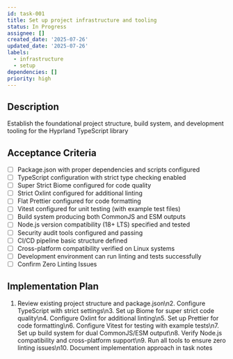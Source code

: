 ```yaml
---
id: task-001
title: Set up project infrastructure and tooling
status: In Progress
assignee: []
created_date: '2025-07-26'
updated_date: '2025-07-26'
labels:
  - infrastructure
  - setup
dependencies: []
priority: high
---
```


## Description

Establish the foundational project structure, build system, and development tooling for the Hyprland TypeScript library

## Acceptance Criteria

- [ ] Package.json with proper dependencies and scripts configured
- [ ] TypeScript configuration with strict type checking enabled
- [ ] Super Strict Biome configured for code quality
- [ ] Strict Oxlint configured for additional linting
- [ ] Flat Prettier configured for code formatting
- [ ] Vitest configured for unit testing (with example test files)
- [ ] Build system producing both CommonJS and ESM outputs
- [ ] Node.js version compatibility (18+ LTS) specified and tested
- [ ] Security audit tools configured and passing
- [ ] CI/CD pipeline basic structure defined
- [ ] Cross-platform compatibility verified on Linux systems
- [ ] Development environment can run linting and tests successfully
- [ ] Confirm Zero Linting Issues
## Implementation Plan

1. Review existing project structure and package.json\n2. Configure TypeScript with strict settings\n3. Set up Biome for super strict code quality\n4. Configure Oxlint for additional linting\n5. Set up Prettier for code formatting\n6. Configure Vitest for testing with example tests\n7. Set up build system for dual CommonJS/ESM output\n8. Verify Node.js compatibility and cross-platform support\n9. Run all tools to ensure zero linting issues\n10. Document implementation approach in task notes
